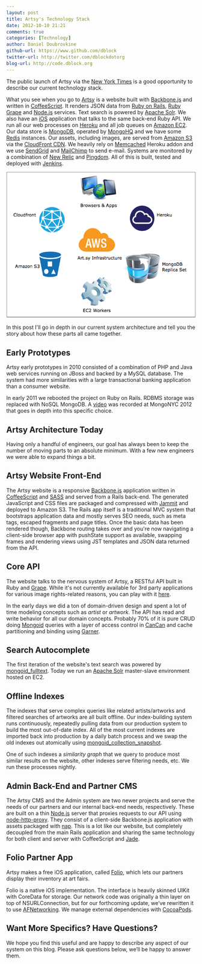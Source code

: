 ```yaml
---
layout: post
title: Artsy's Technology Stack
date: 2012-10-10 21:21
comments: true
categories: [Technology]
author: Daniel Doubrovkine
github-url: https://www.github.com/dblock
twitter-url: http://twitter.com/dblockdotorg
blog-url: http://code.dblock.org
---
```

The public launch of Artsy via the [New York Times](http://www.nytimes.com/2012/10/09/arts/design/artsy-is-mapping-the-world-of-art-on-the-web.html) is a good opportunity to describe our current technology stack.

What you see when you go to [Artsy](http://artsy.net) is a website built with [Backbone.js](http://backbonejs.org/) and written in [CoffeeScript](http://coffeescript.org/). It renders JSON data from [Ruby on Rails](http://rubyonrails.org/), [Ruby Grape](https://github.com/intridea/grape) and [Node.js](http://nodejs.org/) services. Text search is powered by [Apache Solr](http://lucene.apache.org/solr/). We also have an [iOS](https://developer.apple.com/devcenter/ios/index.action) application that talks to the same back-end Ruby API. We run all our web processes on [Heroku](http://www.heroku.com/) and all job queues on [Amazon EC2](http://aws.amazon.com/). Our data store is [MongoDB](http://www.mongodb.org/), operated by [MongoHQ](https://mongohq.com/) and we have some [Redis](http://redis.io/) instances. Our assets, including images, are served from [Amazon S3](http://aws.amazon.com/s3/) via the [CloudFront CDN](http://aws.amazon.com/cloudfront/). We heavily rely on [Memcached](http://memcached.org/) Heroku addon and we use [SendGrid](http://sendgrid.com/) and [MailChimp](http://mailchimp.com/) to send e-mail. Systems are monitored by a combination of [New Relic](http://newrelic.com/) and [Pingdom](https://www.pingdom.com/). All of this is built, tested and deployed with [Jenkins](http://jenkins-ci.org/).

<img src="/images/2012-10-10-artsy-technology-stack/artsy-infrastructure.png">

In this post I'll go in depth in our current system architecture and tell you the story about how these parts all came together.

<!-- more -->

Early Prototypes
----------------

Artsy early prototypes in 2010 consisted of a combination of PHP and Java web services running on JBoss and backed by a MySQL database. The system had more similarities with a large transactional banking application than a consumer website. 

In early 2011 we rebooted the project on Ruby on Rails. RDBMS storage was replaced with NoSQL MongoDB. A [video](http://www.10gen.com/presentations/MongoNYC-2012/Using-MongoDB-to-Build-Artsy) was recorded at MongoNYC 2012 that goes in depth into this specific choice. 

Artsy Architecture Today
-------------------------

Having only a handful of engineers, our goal has always been to keep the number of moving parts to an absolute minimum. With a few new engineers we were able to expand things a bit.

Artsy Website Front-End
------------------------

The Artsy website is a responsive [Backbone.js](http://backbonejs.org/) application written in [CoffeeScript](http://coffeescript.org/) and [SASS](http://sass-lang.com/) and served from a Rails back-end. The generated JavaScript and CSS files are packaged and compressed with [Jammit](http://documentcloud.github.com/jammit/) and deployed to Amazon S3. The Rails app itself is a traditional MVC system that bootstraps application data and mostly serves SEO needs, such as meta tags, escaped fragments and page titles. Once the basic data has been rendered though, Backbone routing takes over and you're now navigating a client-side browser app with pushState support as available, swapping frames and rendering views using JST templates and JSON data returned from the API.

Core API
--------

The website talks to the nervous system of Artsy, a RESTful API built in Ruby and [Grape](https://github.com/intridea/grape). While it's not currently available for 3rd party applications for various image rights-related reasons, you can play with it [here](http://artsy.net/api/v1/explorer).

In the early days we did a ton of domain-driven design and spent a lot of time modeling concepts such as *artist* or *artwork*. The API has read and write behavior for all our domain concepts. Probably 70% of it is pure CRUD doing [Mongoid](http://mongoid.org/) queries with a layer of access control in [CanCan](https://github.com/ryanb/cancan) and cache partitioning and binding using [Garner](http://confreaks.com/videos/986-goruco2012-from-zero-to-api-cache-w-grape-mongodb-in-10-minutes).

Search Autocomplete
-------------------

The first iteration of the website's text search was powered by [mongoid_fulltext](https://github.com/artsy/mongoid_fulltext). Today we run an [Apache Solr](http://lucene.apache.org/solr/) master-slave environment hosted on EC2.

Offline Indexes
---------------

The indexes that serve complex queries like related artists/artworks and filtered searches of artworks are all built offline. Our index-building system runs continuously, repeatedly pulling data from our production system to build the most out-of-date index. All of the most current indexes are imported back into production by a daily batch process and we swap the old indexes out atomically using [mongoid_collection_snapshot](https://github.com/aaw/mongoid_collection_snapshot).

One of such indexes a *similarity graph* that we query to produce most similar results on the website, other indexes serve filtering needs, etc. We run these processes nightly.

Admin Back-End and Partner CMS
------------------------------

The Artsy CMS and the Admin system are two newer projects and serve the needs of our partners and our internal back-end needs, respectively. These are built on a thin [Node.js](http://nodejs.org) server that proxies requests to our API using [node-http-proxy](https://github.com/nodejitsu/node-http-proxy). They consist of a client-side Backbone.js application with assets packaged with [nap](https://github.com/craigspaeth/nap). This is a lot like our website, but completely decoupled from the main Rails application and sharing the same technology for both client and server with CoffeeScript and [Jade](http://jade-lang.com/).


Folio Partner App
-----------------

Artsy makes a free iOS application, called [Folio](http://artsy.github.com/blog/categories/ios/), which lets our partners display their inventory at art fairs.

Folio is a native iOS implementation. The interface is heavily skinned UIKit with CoreData for storage. Our network code was originally a thin layer on top of NSURLConnection, but for our forthcoming update, we’ve rewritten it to use [AFNetworking](https://github.com/AFNetworking/AFNetworking/). We manage external dependencies with [CocoaPods](https://github.com/CocoaPods/CocoaPods).

Want More Specifics? Have Questions?
------------------------------------

We hope you find this useful and are happy to describe any aspect of our system on this blog. Please ask questions below, we’ll be happy to answer them.
